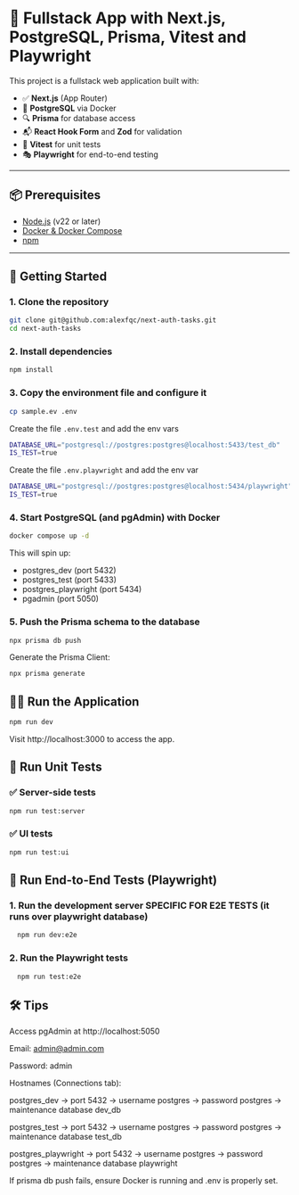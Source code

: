 # 🧪 Fullstack App with Next.js, PostgreSQL, Prisma, Vitest and Playwright

This project is a fullstack web application built with:

- ✅ **Next.js** (App Router)
- 💾 **PostgreSQL** via Docker
- 🔍 **Prisma** for database access
- 📬 **React Hook Form** and **Zod** for validation
- 🧪 **Vitest** for unit tests
- 🎭 **Playwright** for end-to-end testing

---

## 📦 Prerequisites

- [Node.js](https://nodejs.org/) (v22 or later)
- [Docker & Docker Compose](https://docs.docker.com/compose/install/)
- [npm](https://www.npmjs.com/)

---

## 🚀 Getting Started

### 1. Clone the repository

```bash
git clone git@github.com:alexfqc/next-auth-tasks.git
cd next-auth-tasks
```

### 2. Install dependencies

```bash
npm install
```

### 3. Copy the environment file and configure it

```bash
cp sample.ev .env
```

Create the file `.env.test` and add the env vars

```bash
DATABASE_URL="postgresql://postgres:postgres@localhost:5433/test_db"
IS_TEST=true
```

Create the file `.env.playwright` and add the env var

```bash
DATABASE_URL="postgresql://postgres:postgres@localhost:5434/playwright"
IS_TEST=true
```

### 4. Start PostgreSQL (and pgAdmin) with Docker

```bash
docker compose up -d
```

This will spin up:

- postgres_dev (port 5432)
- postgres_test (port 5433)
- postgres_playwright (port 5434)
- pgadmin (port 5050)

### 5. Push the Prisma schema to the database

```bash
npx prisma db push
```

Generate the Prisma Client:

```bash
npx prisma generate
```

## 🧑‍💻 Run the Application

```bash
npm run dev
```

Visit http://localhost:3000 to access the app.

## 🧪 Run Unit Tests

### ✅ Server-side tests

```bash
npm run test:server
```

### ✅ UI tests

```bash
npm run test:ui
```

## 🧭 Run End-to-End Tests (Playwright)

### 1. Run the development server SPECIFIC FOR E2E TESTS (it runs over playwright database)

```bash
  npm run dev:e2e
```

### 2. Run the Playwright tests

```bash
  npm run test:e2e
```

## 🛠 Tips

Access pgAdmin at http://localhost:5050

Email: admin@admin.com

Password: admin

Hostnames (Connections tab):

postgres_dev → port 5432 → username postgres → password postgres → maintenance database dev_db

postgres_test → port 5432 → username postgres → password postgres → maintenance database test_db

postgres_playwright → port 5432 → username postgres → password postgres → maintenance database playwright

If prisma db push fails, ensure Docker is running and .env is properly set.
